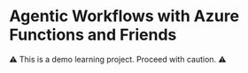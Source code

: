 # Agentic Workflows with Azure Functions and Friends

:warning: This is a demo learning project. Proceed with caution. :warning: